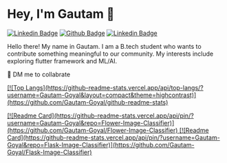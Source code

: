 # Hey, I'm Gautam 👋

[![Linkedin Badge](https://img.shields.io/badge/-Gautam_Goyal-blue?style=flat-square&logo=Linkedin&logoColor=white&link=https://www.linkedin.com/in/jonathangin/)](https://www.linkedin.com/in/gautam-goyal-4440b0192/)
[![Github Badge](https://img.shields.io/badge/-@Gautam&#8208;Goyal-000000?style=flat-square&logo=GitHub&logoColor=white&link=https://github.com/Gautam-Goyal)](https://github.com/Gautam-Goyal)
[![Linkedin Badge](https://img.shields.io/badge/-gautamgoyal6335@gmail.com-FF0000?style=flat-square&logo=gmail&logoColor=white&link=mailto:gautamgoyal6335@gmail.com)](mailto:gautamgoyal6335@gmail.com)

Hello there! My name in Gautam. I am a B.tech student who wants to contribute something meaningful to our community. My interests include exploring flutter framework and ML/AI.

🌟 DM me to collabrate <br>

<p>
  <a href=" ">
    [![Top Langs](https://github-readme-stats.vercel.app/api/top-langs/?username=Gautam-Goyal&layout=compact&theme=highcontrast)](https://github.com/Gautam-Goyal/github-readme-stats)
  </a>
</p>

<a href=" ">
  [![Readme Card](https://github-readme-stats.vercel.app/api/pin/?username=Gautam-Goyal&repo=Flower-Image-Classifier)](https://github.com/Gautam-Goyal/Flower-Image-Classifier)
</a>
<a href=" ">
  [![Readme Card](https://github-readme-stats.vercel.app/api/pin/?username=Gautam-Goyal&repo=Flask-Image-Classifier)](https://github.com/Gautam-Goyal/Flask-Image-Classifier)
</a>

<br></br>
